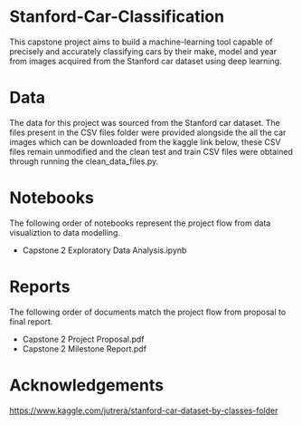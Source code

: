 # Stanford-Car-Classification
This capstone project aims to build a machine-learning tool capable of precisely and accurately classifying cars by their make, model and year from images acquired from the Stanford car dataset using deep learning. 
# Data
The data for this project was sourced from the Stanford car dataset. The files present in the CSV files folder were provided alongside the all the car images which can be downloaded from the kaggle link below, these CSV files remain unmodified and the clean test and train CSV files were obtained through running the clean_data_files.py.
# Notebooks
The following order of notebooks represent the project flow from data visualiztion to data modelling. 
* Capstone 2 Exploratory Data Analysis.ipynb
# Reports
The following order of documents match the project flow from proposal to final report.
* Capstone 2 Project Proposal.pdf
* Capstone 2 Milestone Report.pdf
# Acknowledgements
https://www.kaggle.com/jutrera/stanford-car-dataset-by-classes-folder
